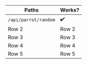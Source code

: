 | Paths | Works? |
|----------|----------|
| `/api/parrot/random`|  ✔️  |
| Row 2   | Row 2   |
| Row 3   | Row 3   |
| Row 4   | Row 4   |
| Row 5   | Row 5   |
